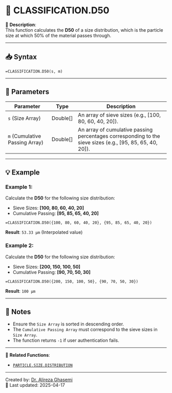 # 🔁 CLASSIFICATION.D50

🔹 **Description**:  
This function calculates the **D50** of a size distribution, which is the particle size at which 50% of the material passes through.

---

## 📥 Syntax

```excel
=CLASSIFICATION.D50(s, m)
```

---

## 🧾 Parameters

| Parameter              | Type      | Description                                                                 |
|-------------------------|-----------|-----------------------------------------------------------------------------|
| `s` (Size Array)        | Double[]  | An array of sieve sizes (e.g., [100, 80, 60, 40, 20]).                      |
| `m` (Cumulative Passing Array) | Double[] | An array of cumulative passing percentages corresponding to the sieve sizes (e.g., [95, 85, 65, 40, 20]). |


---

## 💡 Example

### Example 1:
Calculate the **D50** for the following size distribution:  
- Sieve Sizes: **[100, 80, 60, 40, 20]**  
- Cumulative Passing: **[95, 85, 65, 40, 20]**

```excel
=CLASSIFICATION.D50({100, 80, 60, 40, 20}, {95, 85, 65, 40, 20})
```

**Result**: `53.33 µm` (Interpolated value)

### Example 2:
Calculate the **D50** for the following size distribution:  
- Sieve Sizes: **[200, 150, 100, 50]**  
- Cumulative Passing: **[90, 70, 50, 30]**

```excel
=CLASSIFICATION.D50({200, 150, 100, 50}, {90, 70, 50, 30})
```

**Result**: `100 µm`

---

## 📝 Notes

- Ensure the `Size Array` is sorted in descending order.
- The `Cumulative Passing Array` must correspond to the sieve sizes in `Size Array`.
- The function returns `-1` if user authentication fails.

---

📌 **Related Functions**:
- [`PARTICLE.SIZE.DISTRIBUTION`](./ParticleSizeDistribution.md)

---

Created by: [Dr. Alireza Ghasemi](https://github.com/Dr-Alireza-Ghasemi)  
📅 Last updated: 2025-04-17
